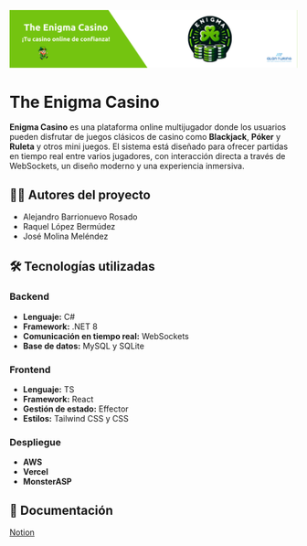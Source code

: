 ![portada](https://github.com/The-Enigma-Casino/.github/blob/main/img/Portada.png?raw=true)
# The Enigma Casino

**Enigma Casino** es una plataforma online multijugador donde los usuarios pueden disfrutar de juegos clásicos de casino como **Blackjack**, **Póker** y **Ruleta** y otros mini juegos. El sistema está diseñado para ofrecer partidas en tiempo real entre varios jugadores, con interacción directa a través de WebSockets, un diseño moderno y una experiencia inmersiva.
 
## 👨‍💻 Autores del proyecto
- Alejandro Barrionuevo Rosado 
- Raquel López Bermúdez 
- José Molina Meléndez
 
## 🛠️ Tecnologías utilizadas
 
### Backend
- **Lenguaje:** C#  
- **Framework:** .NET 8   
- **Comunicación en tiempo real:** WebSockets  
- **Base de datos:** MySQL y SQLite  
 
### Frontend
- **Lenguaje:** TS 
- **Framework:** React  
- **Gestión de estado:** Effector  
- **Estilos:** Tailwind CSS y CSS 

### Despliegue
- **AWS**
- **Vercel**
- **MonsterASP**
 
## 📗 Documentación

[Notion](https://aquatic-breadfruit-03f.notion.site/1ba5df69c5bd80b49b87d9999c427090?v=1ba5df69c5bd8043a150000c22dd6466)
